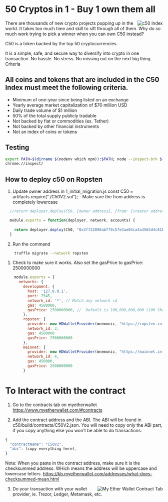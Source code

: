 # 50 Cryptos in 1 - Buy 1 own them all

<img align="right" src="http://www.c50index.com/wp-content/uploads/2018/05/c50-finallogo2b1-1-e1526222711779-206x300.png" alt="c50 Index">

There are thousands of new crypto projects popping up in the world. It takes too much time and skill to sift through all of them.  Why do so much work trying to pick a winner when you can own C50 instead?

C50 is a token backed by the top 50 cryptocurrencies.

It is a simple, safe, and secure way to diversify into crypto in one transaction. No hassle. No stress. No missing out on the next big thing.
Criteria

## All coins and tokens that are included in the C50 Index must meet the following criteria.

- Minimum of one-year since being listed on an exchange
- Yearly average market capitalization of $70 million USD
- Daily trade volume of $1 million
- 50% of the total supply publicly tradable
- Not backed by fiat or commodities (ex. Tether)
- Not backed by other financial instruments
- Not an index of coins or tokens

## Testing
```sh
export PATH=$(dirname $(nodenv which npm)):$PATH; node --inspect-brk $(which truffle) test test/C50V2.test.js
chrome://inspect/
```


## How to deploy c50 on Ropsten

1. Update owner address in 1_initial_migration.js
       const C50 = artifacts.require("./C50V2.sol");
       - Make sure the from address is completely lowercase

```js 
  //return deployer.deploy(C50, [owner address], {from: [creator address]});

  module.exports = function(deployer, network, accounts) {
  
    return deployer.deploy(C50, "0x3ff32898abff9c57e3ae04ca4a3565d4c81b209e", {from: "0xd6ea58a0149400e6d35b3b0e3e06ff20b8479cb0"});
  }

```

2. Run the command

```sh
    truffle migrate --network ropsten
```

1. Check to make sure it works.  Also set the gasPrice to gasPrice: 2500000000

```js
    module.exports = {
      networks: {
        development: {
          host: '127.0.0.1',
          port: 7545,
          network_id: '*', // Match any network id
          gas: 4500000,
          gasPrice: 2500000000, //  Default is 100,000,000,000 (100 Shannon).
        },
        ropsten: {
          provider: new HDWalletProvider(mnemonic, "https://ropsten.infura.io/" + infura_apikey),
          network_id: 3,
          gas: 4500000
          gasPrice: 2500000000
    	},
        mainnet: {
          provider: new HDWalletProvider(mnemonic, "https://mainnet.infura.io/" + infura_apikey),
          network_id: 4,
          gas: 450000,
          gasPrice: 2500000000
        }

```

# To Interact with the contract

1. Go to the contracts tab on myetherwallet https://www.myetherwallet.com/#contracts

2. Add the contract address and the ABI.  The ABI will be found in c50/build/contracts/C50V2.json.  You will need to copy only the ABI part, if you copy anything else you won't be able to do transactions.  
```js
{
  "contractName": "C50V2",
  "abi": [copy everything here],
}
```
Note: When you paste in the contract address, make sure it is the checksummed address.  WHich means the address will be uppercase and lowercase letters. https://kb.myetherwallet.com/addresses/what-does-checksummed-mean.html


<img align="right" src="https://user-images.githubusercontent.com/5359580/44953719-2c09b900-aed2-11e8-9477-e5004253fbd3.png" alt="My Ether Wallet Contract Tab">

3. Do your transaction with your wallet provider, ie. Trezor, Ledger, Metamask, etc.
